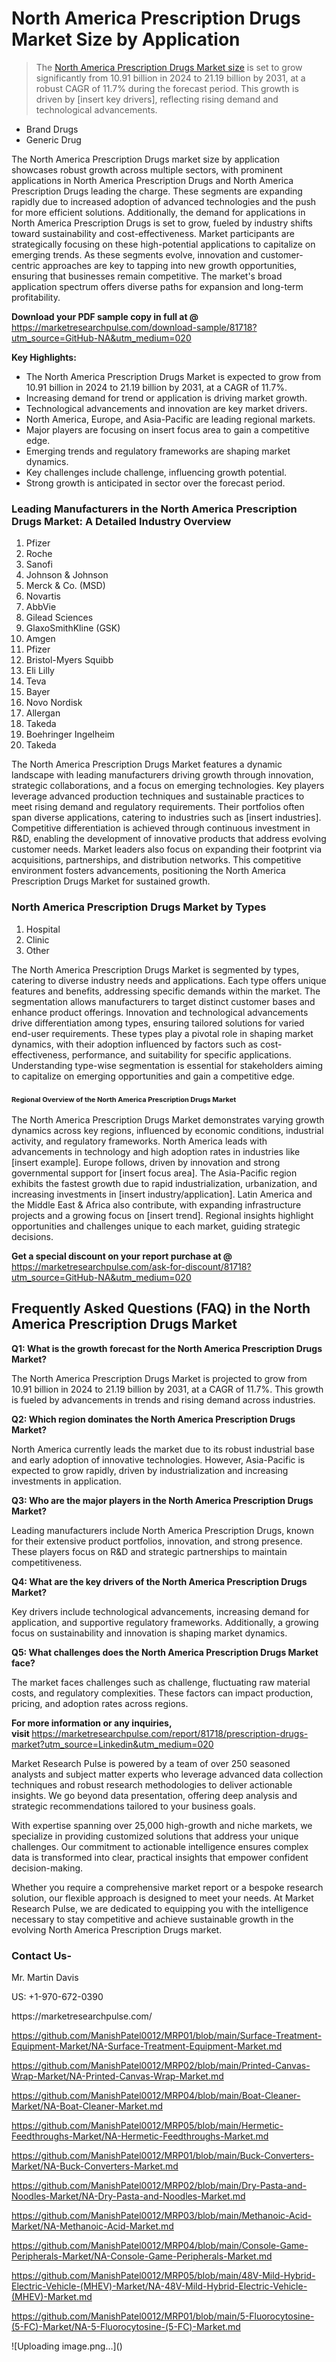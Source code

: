 <h1>North America Prescription Drugs Market&nbsp;Size by Application</h1><blockquote><p>The <a href="https://marketresearchpulse.com/download-sample/81718?utm_source=GitHub-NA&amp;utm_medium=020">North America Prescription Drugs Market size</a> is set to grow significantly from 10.91 billion in 2024 to 21.19 billion by 2031, at a robust CAGR of 11.7% during the forecast period. This growth is driven by [insert key drivers], reflecting rising demand and technological advancements.</p></blockquote><ul><li>Brand Drugs<li> Generic Drug</li></ul><p>The North America Prescription Drugs market size by application showcases robust growth across multiple sectors, with prominent applications in North America Prescription Drugs and North America Prescription Drugs leading the charge. These segments are expanding rapidly due to increased adoption of advanced technologies and the push for more efficient solutions. Additionally, the demand for applications in North America Prescription Drugs is set to grow, fueled by industry shifts toward sustainability and cost-effectiveness. Market participants are strategically focusing on these high-potential applications to capitalize on emerging trends. As these segments evolve, innovation and customer-centric approaches are key to tapping into new growth opportunities, ensuring that businesses remain competitive. The market's broad application spectrum offers diverse paths for expansion and long-term profitability.</p><p><strong>Download your PDF sample copy in full at @ </strong><a href="https://marketresearchpulse.com/download-sample/81718?utm_source=GitHub-NA&amp;utm_medium=020">https://marketresearchpulse.com/download-sample/81718?utm_source=GitHub-NA&amp;utm_medium=020</a></p><p><strong>Key Highlights: </strong></p><ul><li>The North America Prescription Drugs Market is expected to grow from 10.91 billion in 2024 to 21.19 billion by 2031, at a CAGR of 11.7%.</li><li>Increasing demand for trend or application is driving market growth.</li><li>Technological advancements and innovation are key market drivers.</li><li>North America, Europe, and Asia-Pacific are leading regional markets.</li><li>Major players are focusing on insert focus area to gain a competitive edge.</li><li>Emerging trends and regulatory frameworks are shaping market dynamics.</li><li>Key challenges include challenge, influencing growth potential.</li><li>Strong growth is anticipated in sector over the forecast period.</li></ul><h3>Leading Manufacturers in the North America Prescription Drugs Market: A Detailed Industry Overview</h3><ol><li>Pfizer</li><li>Roche</li><li>Sanofi</li><li>Johnson & Johnson</li><li>Merck & Co. (MSD)</li><li>Novartis</li><li>AbbVie</li><li>Gilead Sciences</li><li>GlaxoSmithKline (GSK)</li><li>Amgen</li><li>Pfizer</li><li>Bristol-Myers Squibb</li><li>Eli Lilly</li><li>Teva</li><li>Bayer</li><li>Novo Nordisk</li><li>Allergan</li><li>Takeda</li><li>Boehringer Ingelheim</li><li>Takeda</li></ol><div class="flex max-w-full flex-col flex-grow"><div class="min-h-8 text-message flex w-full flex-col items-end gap-2 whitespace-normal break-words [.text-message+&amp;]:mt-5" dir="auto" data-message-author-role="assistant" data-message-id="fd8432e4-4910-450d-b182-61b7bfb0a01f" data-message-model-slug="gpt-4o"><div class="flex w-full flex-col gap-1 empty:hidden first:pt-[3px]"><div class="markdown prose w-full break-words dark:prose-invert light"><p>The North America Prescription Drugs Market features a dynamic landscape with leading manufacturers driving growth through innovation, strategic collaborations, and a focus on emerging technologies. Key players leverage advanced production techniques and sustainable practices to meet rising demand and regulatory requirements. Their portfolios often span diverse applications, catering to industries such as [insert industries]. Competitive differentiation is achieved through continuous investment in R&amp;D, enabling the development of innovative products that address evolving customer needs. Market leaders also focus on expanding their footprint via acquisitions, partnerships, and distribution networks. This competitive environment fosters advancements, positioning the North America Prescription Drugs Market for sustained growth.</p></div></div></div></div><h3>North America Prescription Drugs Market by Types</h3><ol><li>Hospital<li> Clinic<li> Other</li></ol><div class="flex max-w-full flex-col flex-grow"><div class="min-h-8 text-message flex w-full flex-col items-end gap-2 whitespace-normal break-words [.text-message+&amp;]:mt-5" dir="auto" data-message-author-role="assistant" data-message-id="084470be-0bb7-4664-bddf-5156b4f41249" data-message-model-slug="gpt-4o-mini"><div class="flex w-full flex-col gap-1 empty:hidden first:pt-[3px]"><div class="markdown prose w-full break-words dark:prose-invert light"><p>The North America Prescription Drugs Market is segmented by types, catering to diverse industry needs and applications. Each type offers unique features and benefits, addressing specific demands within the market. The segmentation allows manufacturers to target distinct customer bases and enhance product offerings. Innovation and technological advancements drive differentiation among types, ensuring tailored solutions for varied end-user requirements. These types play a pivotal role in shaping market dynamics, with their adoption influenced by factors such as cost-effectiveness, performance, and suitability for specific applications. Understanding type-wise segmentation is essential for stakeholders aiming to capitalize on emerging opportunities and gain a competitive edge.</p></div></div></div></div><h3><span style="font-size: 11px;">Regional Overview of the North America Prescription Drugs Market</span></h3><div class="flex max-w-full flex-col flex-grow"><div class="min-h-8 text-message flex w-full flex-col items-end gap-2 whitespace-normal break-words [.text-message+&amp;]:mt-5" dir="auto" data-message-author-role="assistant" data-message-id="e9038762-ce64-4e30-91c9-9bd413514231" data-message-model-slug="gpt-4o-mini"><div class="flex w-full flex-col gap-1 empty:hidden first:pt-[3px]"><div class="markdown prose w-full break-words dark:prose-invert light"><p>The North America Prescription Drugs Market demonstrates varying growth dynamics across key regions, influenced by economic conditions, industrial activity, and regulatory frameworks. North America leads with advancements in technology and high adoption rates in industries like [insert example]. Europe follows, driven by innovation and strong governmental support for [insert focus area]. The Asia-Pacific region exhibits the fastest growth due to rapid industrialization, urbanization, and increasing investments in [insert industry/application]. Latin America and the Middle East &amp; Africa also contribute, with expanding infrastructure projects and a growing focus on [insert trend]. Regional insights highlight opportunities and challenges unique to each market, guiding strategic decisions.</p></div></div></div></div><p><strong>Get a special discount on your report purchase at @ </strong><a href="https://marketresearchpulse.com/ask-for-discount/81718?utm_source=GitHub-NA&amp;utm_medium=020">https://marketresearchpulse.com/ask-for-discount/81718?utm_source=GitHub-NA&amp;utm_medium=020</a></p><h2>Frequently Asked Questions (FAQ) in the North America Prescription Drugs Market</h2><p><strong>Q1: What is the growth forecast for the North America Prescription Drugs Market?</strong></p><p>The North America Prescription Drugs Market is projected to grow from 10.91 billion in 2024 to 21.19 billion by 2031, at a CAGR of 11.7%. This growth is fueled by advancements in trends and rising demand across industries.</p><p><strong>Q2: Which region dominates the North America Prescription Drugs Market?</strong></p><p>North America currently leads the market due to its robust industrial base and early adoption of innovative technologies. However, Asia-Pacific is expected to grow rapidly, driven by industrialization and increasing investments in application.</p><p><strong>Q3: Who are the major players in the North America Prescription Drugs Market?</strong></p><p>Leading manufacturers include North America Prescription Drugs, known for their extensive product portfolios, innovation, and strong presence. These players focus on R&amp;D and strategic partnerships to maintain competitiveness.</p><p><strong>Q4: What are the key drivers of the North America Prescription Drugs Market?</strong></p><p>Key drivers include technological advancements, increasing demand for application, and supportive regulatory frameworks. Additionally, a growing focus on sustainability and innovation is shaping market dynamics.</p><p><strong>Q5: What challenges does the North America Prescription Drugs Market face?</strong></p><p>The market faces challenges such as challenge, fluctuating raw material costs, and regulatory complexities. These factors can impact production, pricing, and adoption rates across regions.</p><p><strong>For more information or any inquiries, visit&nbsp;</strong><a href="https://marketresearchpulse.com/report/81718/prescription-drugs-market?utm_source=Linkedin&utm_medium=020">https://marketresearchpulse.com/report/81718/prescription-drugs-market?utm_source=Linkedin&utm_medium=020</a></p><p>Market Research Pulse is powered by a team of over 250 seasoned analysts and subject matter experts who leverage advanced data collection techniques and robust research methodologies to deliver actionable insights. We go beyond data presentation, offering deep analysis and strategic recommendations tailored to your business goals.</p><p>With expertise spanning over 25,000 high-growth and niche markets, we specialize in providing customized solutions that address your unique challenges. Our commitment to actionable intelligence ensures complex data is transformed into clear, practical insights that empower confident decision-making.</p><p>Whether you require a comprehensive market report or a bespoke research solution, our flexible approach is designed to meet your needs. At Market Research Pulse, we are dedicated to equipping you with the intelligence necessary to stay competitive and achieve sustainable growth in the evolving North America Prescription Drugs market.</p><h3><strong>Contact Us-</strong></h3><p>Mr. Martin Davis</p><p>US: +1-970-672-0390</p><p>https://marketresearchpulse.com/</p><p><a href="https://github.com/ManishPatel0012/MRP01/blob/main/Surface-Treatment-Equipment-Market/NA-Surface-Treatment-Equipment-Market.md">https://github.com/ManishPatel0012/MRP01/blob/main/Surface-Treatment-Equipment-Market/NA-Surface-Treatment-Equipment-Market.md</a></p><p><a href="https://github.com/ManishPatel0012/MRP02/blob/main/Printed-Canvas-Wrap-Market/NA-Printed-Canvas-Wrap-Market.md">https://github.com/ManishPatel0012/MRP02/blob/main/Printed-Canvas-Wrap-Market/NA-Printed-Canvas-Wrap-Market.md</a></p><p><a href="https://github.com/ManishPatel0012/MRP04/blob/main/Boat-Cleaner-Market/NA-Boat-Cleaner-Market.md">https://github.com/ManishPatel0012/MRP04/blob/main/Boat-Cleaner-Market/NA-Boat-Cleaner-Market.md</a></p><p><a href="https://github.com/ManishPatel0012/MRP05/blob/main/Hermetic-Feedthroughs-Market/NA-Hermetic-Feedthroughs-Market.md">https://github.com/ManishPatel0012/MRP05/blob/main/Hermetic-Feedthroughs-Market/NA-Hermetic-Feedthroughs-Market.md</a></p><p><a href="https://github.com/ManishPatel0012/MRP01/blob/main/Buck-Converters-Market/NA-Buck-Converters-Market.md">https://github.com/ManishPatel0012/MRP01/blob/main/Buck-Converters-Market/NA-Buck-Converters-Market.md</a></p><p><a href="https://github.com/ManishPatel0012/MRP02/blob/main/Dry-Pasta-and-Noodles-Market/NA-Dry-Pasta-and-Noodles-Market.md">https://github.com/ManishPatel0012/MRP02/blob/main/Dry-Pasta-and-Noodles-Market/NA-Dry-Pasta-and-Noodles-Market.md</a></p><p><a href="https://github.com/ManishPatel0012/MRP03/blob/main/Methanoic-Acid-Market/NA-Methanoic-Acid-Market.md">https://github.com/ManishPatel0012/MRP03/blob/main/Methanoic-Acid-Market/NA-Methanoic-Acid-Market.md</a></p><p><a href="https://github.com/ManishPatel0012/MRP04/blob/main/Console-Game-Peripherals-Market/NA-Console-Game-Peripherals-Market.md">https://github.com/ManishPatel0012/MRP04/blob/main/Console-Game-Peripherals-Market/NA-Console-Game-Peripherals-Market.md</a></p><p><a href="https://github.com/ManishPatel0012/MRP05/blob/main/48V-Mild-Hybrid-Electric-Vehicle-(MHEV)-Market/NA-48V-Mild-Hybrid-Electric-Vehicle-(MHEV)-Market.md">https://github.com/ManishPatel0012/MRP05/blob/main/48V-Mild-Hybrid-Electric-Vehicle-(MHEV)-Market/NA-48V-Mild-Hybrid-Electric-Vehicle-(MHEV)-Market.md</a></p><p><a href="https://github.com/ManishPatel0012/MRP01/blob/main/5-Fluorocytosine-(5-FC)-Market/NA-5-Fluorocytosine-(5-FC)-Market.md">https://github.com/ManishPatel0012/MRP01/blob/main/5-Fluorocytosine-(5-FC)-Market/NA-5-Fluorocytosine-(5-FC)-Market.md</a></p>
![Uploading image.png…]()
